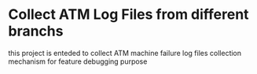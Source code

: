 # Collect ATM Log Files from different branchs 
this project is enteded to collect ATM machine failure log files collection mechanism for feature debugging purpose
